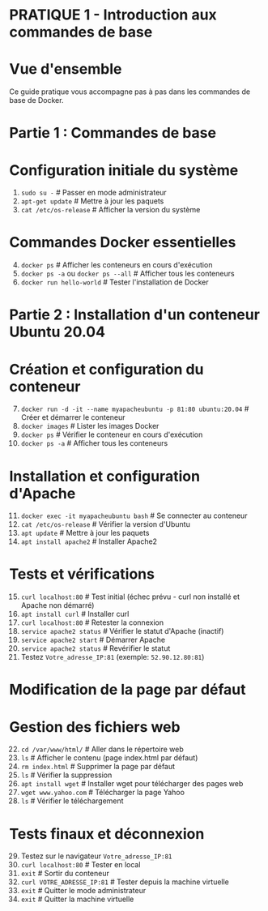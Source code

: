 # PRATIQUE 1 - Introduction aux commandes de base

# Vue d'ensemble
Ce guide pratique vous accompagne pas à pas dans les commandes de base de Docker.

# Partie 1 : Commandes de base
# Configuration initiale du système
1. `sudo su -` # Passer en mode administrateur
2. `apt-get update` # Mettre à jour les paquets
3. `cat /etc/os-release` # Afficher la version du système

# Commandes Docker essentielles
4. `docker ps` # Afficher les conteneurs en cours d'exécution
5. `docker ps -a` ou `docker ps --all` # Afficher tous les conteneurs
6. `docker run hello-world` # Tester l'installation de Docker

# Partie 2 : Installation d'un conteneur Ubuntu 20.04
# Création et configuration du conteneur
7. `docker run -d -it --name myapacheubuntu -p 81:80 ubuntu:20.04` # Créer et démarrer le conteneur
8. `docker images` # Lister les images Docker
9. `docker ps` # Vérifier le conteneur en cours d'exécution
10. `docker ps -a` # Afficher tous les conteneurs

# Installation et configuration d'Apache
11. `docker exec -it myapacheubuntu bash` # Se connecter au conteneur
12. `cat /etc/os-release` # Vérifier la version d'Ubuntu
13. `apt update` # Mettre à jour les paquets
14. `apt install apache2` # Installer Apache2

# Tests et vérifications
15. `curl localhost:80` # Test initial (échec prévu - curl non installé et Apache non démarré)
16. `apt install curl` # Installer curl
17. `curl localhost:80` # Retester la connexion
18. `service apache2 status` # Vérifier le statut d'Apache (inactif)
19. `service apache2 start` # Démarrer Apache
20. `service apache2 status` # Revérifier le statut
21. Testez `Votre_adresse_IP:81` (exemple: `52.90.12.80:81`)

# Modification de la page par défaut
# Gestion des fichiers web
22. `cd /var/www/html/` # Aller dans le répertoire web
23. `ls` # Afficher le contenu (page index.html par défaut)
24. `rm index.html` # Supprimer la page par défaut
25. `ls` # Vérifier la suppression
26. `apt install wget` # Installer wget pour télécharger des pages web
27. `wget www.yahoo.com` # Télécharger la page Yahoo
28. `ls` # Vérifier le téléchargement

# Tests finaux et déconnexion
29. Testez sur le navigateur `Votre_adresse_IP:81`
30. `curl localhost:80` # Tester en local
31. `exit` # Sortir du conteneur
32. `curl VOTRE_ADRESSE_IP:81` # Tester depuis la machine virtuelle
33. `exit` # Quitter le mode administrateur
34. `exit` # Quitter la machine virtuelle

